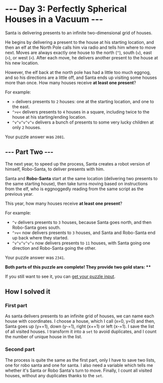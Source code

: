 # --- Day 3: Perfectly Spherical Houses in a Vacuum ---

Santa is delivering presents to an infinite two-dimensional grid of houses.

He begins by delivering a present to the house at his starting location, and then an elf at the North Pole calls him via radio and tells him where to move next. Moves are always exactly one house to the north (`^`), south (`v`), east (`>`), or west (`<`). After each move, he delivers another present to the house at his new location.

However, the elf back at the north pole has had a little too much eggnog, and so his directions are a little off, and Santa ends up visiting some houses more than once. How many houses receive **at least one present**?

For example:

- `>` delivers presents to `2` houses: one at the starting location, and one to the east.
- `^>v<` delivers presents to `4` houses in a square, including twice to the house at his starting/ending location.
- `^v^v^v^v^v` delivers a bunch of presents to some very lucky children at only `2` houses.

Your puzzle answer was `2081`.
## --- Part Two ---

The next year, to speed up the process, Santa creates a robot version of himself, Robo-Santa, to deliver presents with him.

Santa and **Robo-Santa** start at the same location (delivering two presents to the same starting house), then take turns moving based on instructions from the elf, who is eggnoggedly reading from the same script as the previous year.

This year, how many houses receive **at least one present**?

For example:

- `^v` delivers presents to `3` houses, because Santa goes north, and then Robo-Santa goes south.
- `^>v<` now delivers presents to `3` houses, and Santa and Robo-Santa end up back where they started.
- `^v^v^v^v^v` now delivers presents to `11` houses, with Santa going one direction and Robo-Santa going the other.

Your puzzle answer was `2341`.

**Both parts of this puzzle are complete! They provide two gold stars: \*\***

If you still want to see it, you can [get your puzzle input](https://github.com/PetitPotiron/advent-of-code-2015/blob/main/src/day-3/input.txt).

## How I solved it
### First part
As santa delivers presents to an infinite grid of houses, we can name each house with coordinates. I choose a house, which I call (x=0, y=0) and then, Santa goes up (y+=1), down (y-=1), right (x+=1) or left (x-=1). I save the list of all visited houses. I transform it into a `set` to avoid duplicates, and I count the number of unique house in the list.
### Second part
The process is quite the same as the first part, only I have to save two lists, one for robo santa and one for santa. I also need a variable which tells me whether it's Santa or Robo Santa's turn to move.
Finally, I count all visited houses, without any duplicates thanks to the `set`.
